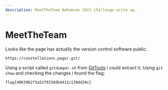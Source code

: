 ```yaml
---
description: MeetTheTeam Nahamcon 2021 challenge write up.
---
```


# MeetTheTeam

Looks like the page has actually the version control software public:

```
https://constellations.page/.git/
```

Using a script called `gitdumper.sh` from [GitTools](https://github.com/internetwache/GitTools) i could extract it. Using `git show` and checking the changes i found the flag:

```
flag{4063962f3a52f923ddb4411c139dd24c}
```
